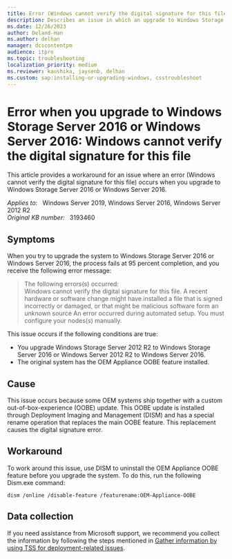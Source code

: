 ```yaml
---
title: Error (Windows cannot verify the digital signature for this file) occurs when you upgrade to Windows Storage Server 2016 or Windows Server 2016
description: Describes an issue in which an upgrade to Windows Storage Server 2016 or Windows Server 2016 fails at 95 percent completion.
ms.date: 12/26/2023
author: Deland-Han
ms.author: delhan
manager: dcscontentpm
audience: itpro
ms.topic: troubleshooting
localization_priority: medium
ms.reviewer: kaushika, jaysenb, delhan
ms.custom: sap:installing-or-upgrading-windows, csstroubleshoot
---
```

# Error when you upgrade to Windows Storage Server 2016 or Windows Server 2016: Windows cannot verify the digital signature for this file

This article provides a workaround for an issue where an error (Windows cannot verify the digital signature for this file) occurs when you upgrade to Windows Storage Server 2016 or Windows Server 2016.

_Applies to:_ &nbsp; Windows Server 2019, Windows Server 2016, Windows Server 2012 R2  
_Original KB number:_ &nbsp; 3193460

## Symptoms

When you try to upgrade the system to Windows Storage Server 2016 or Windows Server 2016, the process fails at 95 percent completion, and you receive the following error message:

> The following errors(s) occurred:  
Windows cannot verify the digital signature for this file. A recent hardware or software change might have installed a file that is signed incorrectly or damaged, or that might be malicious software form an unknown source An error occurred during automated setup. You must configure your nodes(s) manually.

This issue occurs if the following conditions are true:

- You upgrade Windows Storage Server 2012 R2 to Windows Storage Server 2016 or Windows Server 2012 R2 to Windows Server 2016.
- The original system has the OEM Appliance OOBE feature installed.

## Cause

This issue occurs because some OEM systems ship together with a custom out-of-box-experience (OOBE) update. This OOBE update is installed through Deployment Imaging and Management (DISM) and has a special rename operation that replaces the main OOBE feature. This replacement causes the digital signature error.

## Workaround

To work around this issue, use DISM to uninstall the OEM Appliance OOBE feature before you upgrade the system. To do this, run the following Dism.exe command:

```console
dism /online /disable-feature /featurename:OEM-Appliance-OOBE
```

## Data collection

If you need assistance from Microsoft support, we recommend you collect the information by following the steps mentioned in [Gather information by using TSS for deployment-related issues](../windows-troubleshooters/gather-information-using-tss-deployment.md).
